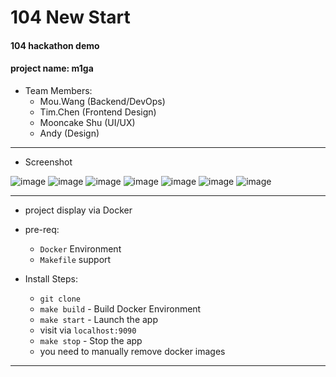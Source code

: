# 104 New Start
#### 104 hackathon demo
#### project name: m1ga

* Team Members:
    * Mou.Wang (Backend/DevOps)
    * Tim.Chen (Frontend Design)
    * Mooncake Shu (UI/UX)
    * Andy (Design)
---

* Screenshot

![image](screenshots/Intro.png)
![image](screenshots/UserSelect.png)
![image](screenshots/JobSelect.png)
![image](screenshots/SalarySelect.png)
![image](screenshots/ConditionSelect.png)
![image](screenshots/DisplayResult.png)
![image](screenshots/DisplayJobs.png)

---

* project display via Docker
* pre-req: 
    * `Docker` Environment
    * `Makefile` support
    
* Install Steps:
    * `git clone`
    * `make build` - Build Docker Environment
    * `make start` - Launch the app
    * visit via `localhost:9090`
    * `make stop` - Stop the app
    * you need to manually remove docker images
----